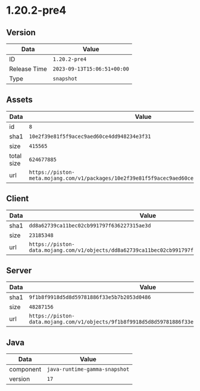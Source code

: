 # 1.20.2-pre4

## Version

|**Data**        | **Value**                 |
|----------------|-------------------------|
| ID   | ```1.20.2-pre4```   |
| Release Time   | ```2023-09-13T15:06:51+00:00```   |
| Type   | ```snapshot```   |

## Assets

|**Data**        | **Value**                 |
|----------------|-------------------------|
| id   | ```8```   |
| sha1   | ```10e2f39e81f5f9acec9aed60ce4dd948234e3f31```   |
| size   | ```415565```   |
| total size  | ```624677885```  |
| url       | ```https://piston-meta.mojang.com/v1/packages/10e2f39e81f5f9acec9aed60ce4dd948234e3f31/8.json``` |

## Client

|**Data**        | **Value**                 |
|----------------|-------------------------|
| sha1   | ```dd8a62739ca11bec02cb991797f636227315ae3d```   |
| size   | ```23185348```   |
| url       | ```https://piston-data.mojang.com/v1/objects/dd8a62739ca11bec02cb991797f636227315ae3d/client.jar``` |

## Server

|**Data**        | **Value**                 |
|----------------|-------------------------|
| sha1   | ```9f1b8f9918d5d8d59781886f33e5b7b2053d0486```   |
| size   | ```48287156```   |
| url       | ```https://piston-data.mojang.com/v1/objects/9f1b8f9918d5d8d59781886f33e5b7b2053d0486/server.jar``` |

## Java

|**Data**        | **Value**                 |
|----------------|-------------------------|
| component   | ```java-runtime-gamma-snapshot```   |
| version   | ```17```   |